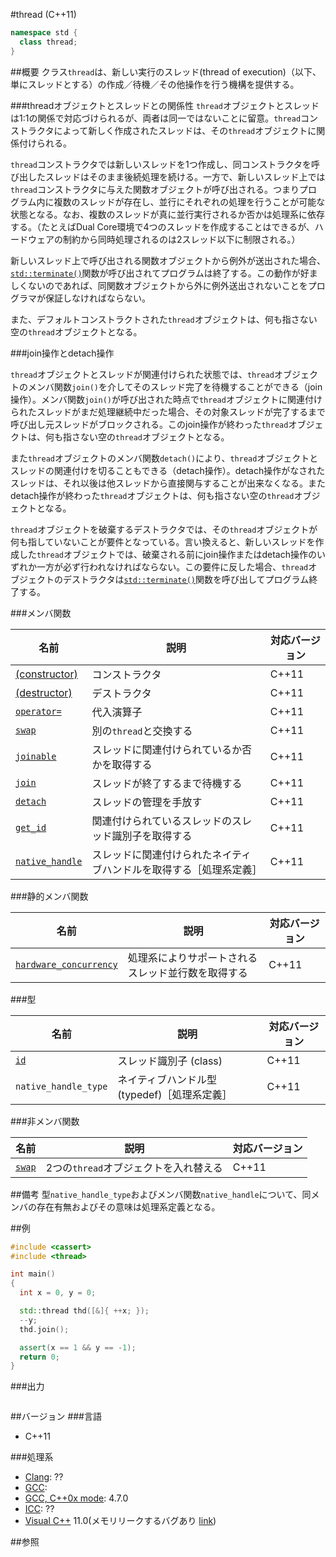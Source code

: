 #thread (C++11)
```cpp
namespace std {
  class thread;
}
```

##概要
クラス`thread`は、新しい実行のスレッド(thread of execution)（以下、単にスレッドとする）の作成／待機／その他操作を行う機構を提供する。

###threadオブジェクトとスレッドとの関係性
`thread`オブジェクトとスレッドは1:1の関係で対応づけられるが、両者は同一ではないことに留意。`thread`コンストラクタによって新しく作成されたスレッドは、その`thread`オブジェクトに関係付けられる。

`thread`コンストラクタでは新しいスレッドを1つ作成し、同コンストラクタを呼び出したスレッドはそのまま後続処理を続ける。一方で、新しいスレッド上では`thread`コンストラクタに与えた関数オブジェクトが呼び出される。つまりプログラム内に複数のスレッドが存在し、並行にそれぞれの処理を行うことが可能な状態となる。なお、複数のスレッドが真に並行実行されるか否かは処理系に依存する。（たとえばDual Core環境で4つのスレッドを作成することはできるが、ハードウェアの制約から同時処理されるのは2スレッド以下に制限される。）

新しいスレッド上で呼び出される関数オブジェクトから例外が送出された場合、[`std::terminate()`](/reference/exception/terminate.md)関数が呼び出されてプログラムは終了する。この動作が好ましくないのであれば、同関数オブジェクトから外に例外送出されないことをプログラマが保証しなければならない。

また、デフォルトコンストラクトされた`thread`オブジェクトは、何も指さない空の`thread`オブジェクトとなる。

###join操作とdetach操作

`thread`オブジェクトとスレッドが関連付けられた状態では、`thread`オブジェクトのメンバ関数`join()`を介してそのスレッド完了を待機することができる（join操作）。メンバ関数`join()`が呼び出された時点で`thread`オブジェクトに関連付けられたスレッドがまだ処理継続中だった場合、その対象スレッドが完了するまで呼び出し元スレッドがブロックされる。このjoin操作が終わった`thread`オブジェクトは、何も指さない空の`thread`オブジェクトとなる。

また`thread`オブジェクトのメンバ関数`detach()`により、`thread`オブジェクトとスレッドの関連付けを切ることもできる（detach操作）。detach操作がなされたスレッドは、それ以後は他スレッドから直接関与することが出来なくなる。またdetach操作が終わった`thread`オブジェクトは、何も指さない空の`thread`オブジェクトとなる。

`thread`オブジェクトを破棄するデストラクタでは、その`thread`オブジェクトが何も指していないことが要件となっている。言い換えると、新しいスレッドを作成した`thread`オブジェクトでは、破棄される前にjoin操作またはdetach操作のいずれか一方が必ず行われなければならない。この要件に反した場合、`thread`オブジェクトのデストラクタは[`std::terminate()`](/reference/exception/terminate.md)関数を呼び出してプログラム終了する。

###メンバ関数

| 名前 | 説明 | 対応バージョン |
|----------------------------------------------|--------------------------------------------------------------------|-------|
| [(constructor)](./thread//op_constructor.md)        | コンストラクタ | C++11 |
| [(destructor)](./thread//op_destructor.md)        | デストラクタ | C++11 |
| [`operator=`](./thread/op_assign.md)         | 代入演算子 | C++11 |
| [`swap`](./thread/swap.md)                   | 別の`thread`と交換する | C++11 |
| [`joinable`](./thread/joinable.md)           | スレッドに関連付けられているか否かを取得する | C++11 |
| [`join`](./thread/join.md)                   | スレッドが終了するまで待機する | C++11 |
| [`detach`](./thread/detach.md)               | スレッドの管理を手放す | C++11 |
| [`get_id`](./thread/get_id.md)               | 関連付けられているスレッドのスレッド識別子を取得する | C++11 |
| [`native_handle`](./thread/native_handle.md) | スレッドに関連付けられたネイティブハンドルを取得する［処理系定義］ | C++11 |


###静的メンバ関数

| 名前 | 説明 | 対応バージョン |
|------------------------------------------------------------|----------------------------------------------------|-------|
| [`hardware_concurrency`](./thread/hardware_concurrency.md) | 処理系によりサポートされるスレッド並行数を取得する | C++11 |


###型

| 名前 | 説明 | 対応バージョン |
|------------------------|----------------------------------------------|-------|
| [`id`](./thread/id.md) | スレッド識別子 (class) | C++11 |
| `native_handle_type`   | ネイティブハンドル型 (typedef)［処理系定義］ | C++11 |


###非メンバ関数

| 名前 | 説明 | 対応バージョン |
|---------------------------------|---------------------------------------|-------|
| [`swap`](./thread/swap_free.md) | 2つの`thread`オブジェクトを入れ替える | C++11 |


##備考
型`native_handle_type`およびメンバ関数`native_handle`について、同メンバの存在有無およびその意味は処理系定義となる。


##例
```cpp
#include <cassert>
#include <thread>

int main()
{
  int x = 0, y = 0;

  std::thread thd([&]{ ++x; });
  --y;
  thd.join();

  assert(x == 1 && y == -1);
  return 0;
}
```

###出力
```
```

##バージョン
###言語
- C++11


###処理系
- [Clang](/implementation.md#clang): ??
- [GCC](/implementation.md#gcc): 
- [GCC, C++0x mode](/implementation.md#gcc): 4.7.0
- [ICC](/implementation.md#icc): ??
- [Visual C++](/implementation.md#visual_cpp) 11.0(メモリリークするバグあり [link](http://stackoverflow.com/questions/14238670/is-this-a-big-bug-of-microsofts-implementation-of-stdthread))

##参照


